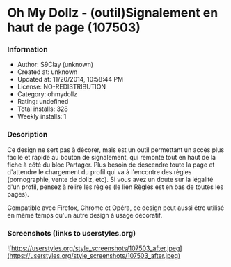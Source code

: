 # Oh My Dollz - (outil)Signalement en haut de page (107503)

### Information
- Author: S9Clay (unknown)
- Created at: unknown
- Updated at: 11/20/2014, 10:58:44 PM
- License: NO-REDISTRIBUTION
- Category: ohmydollz
- Rating: undefined
- Total installs: 328
- Weekly installs: 1


### Description
Ce design ne sert pas à décorer, mais est un outil permettant un accès plus facile et rapide au bouton de signalement, qui remonte tout en haut de la fiche à côté du bloc Partager. Plus besoin de descendre toute la page et d'attendre le chargement du profil qui va à l'encontre des règles (pornographie, vente de dollz, etc). Si vous avez un doute sur la légalité d'un profil, pensez à relire les règles (le lien Règles est en bas de toutes les pages).

Compatible avec Firefox, Chrome et Opéra, ce design peut aussi être utilisé en même temps qu'un autre design à usage décoratif.


### Screenshots (links to userstyles.org)
![https://userstyles.org/style_screenshots/107503_after.jpeg](https://userstyles.org/style_screenshots/107503_after.jpeg)


